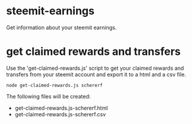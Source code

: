 # steemit-earnings
Get information about your steemit earnings.

# get claimed rewards and transfers

Use the 'get-claimed-rewards.js' script to get your claimed rewards and transfers from your steemit account and export it to a html and a csv file.

```
node get-claimed-rewards.js schererf
```

The following files will be created:
- get-claimed-rewards.js-schererf.html
- get-claimed-rewards.js-schererf.csv
